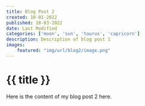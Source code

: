 ```yaml
---
title: Blog Post 2
created: 10-01-2022
published: 10-03-2022
date: Last Modified
categories: ['moon', 'sun', 'taurus', 'capricorn']
description: Description of blog post 1
images:
    featured: "img/url/blog2/image.png"
---
```


# {{ title }}

Here is the content of my blog post 2 here.